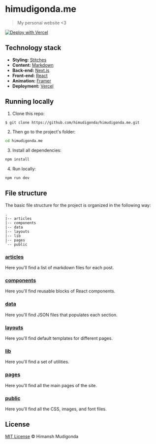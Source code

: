 # himudigonda.me

> My personal website <3

[![Deploy with Vercel](https://vercel.com/button)](https://vercel.com/new/clone?repository-url=https%3A%2F%2Fgithub.com%2Fzenorocha%2Fhimudigonda.me)

## Technology stack

- **Styling:** [Stitches](https://stitches.dev/)
- **Content:** [Markdown](https://daringfireball.net/projects/markdown/)
- **Back-end:** [Next.js](https://nextjs.org/)
- **Front-end:** [React](https://reactjs.org/)
- **Animation:** [Framer](https://www.framer.com/docs/animation/)
- **Deployment:** [Vercel](https://vercel.com/)

## Running locally

1. Clone this repo:

```sh
$ git clone https://github.com/himudigonda/himudigonda.me.git
```

2. Then go to the project's folder:

```sh
cd himudigonda.me
```

3. Install all dependencies:

```sh
npm install
```

4. Run locally:

```sh
npm run dev
```

## File structure

The basic file structure for the project is organized in the following way:

```
.
|-- articles
|-- components
|-- data
|-- layouts
|-- lib
|-- pages
`-- public
```

### [articles](https://github.com/himudigonda/himudigonda.me/tree/master/articles)

Here you'll find a list of markdown files for each post.

### [components](https://github.com/himudigonda/himudigonda.me/tree/master/components)

Here you'll find reusable blocks of React components.

### [data](https://github.com/himudigonda/himudigonda.me/tree/master/data)

Here you'll find JSON files that populates each section.

### [layouts](https://github.com/himudigonda/himudigonda.me/tree/master/layouts)

Here you'll find default templates for different pages.

### [lib](https://github.com/himudigonda/himudigonda.me/tree/master/lib)

Here you'll find a set of utilities.

### [pages](https://github.com/himudigonda/himudigonda.me/tree/master/pages)

Here you'll find all the main pages of the site.

### [public](https://github.com/himudigonda/himudigonda.me/blob/master/public)

Here you'll find all the CSS, images, and font files.

## License

[MIT License](http://himudigonda.mit-license.org/) © Himansh Mudigonda
